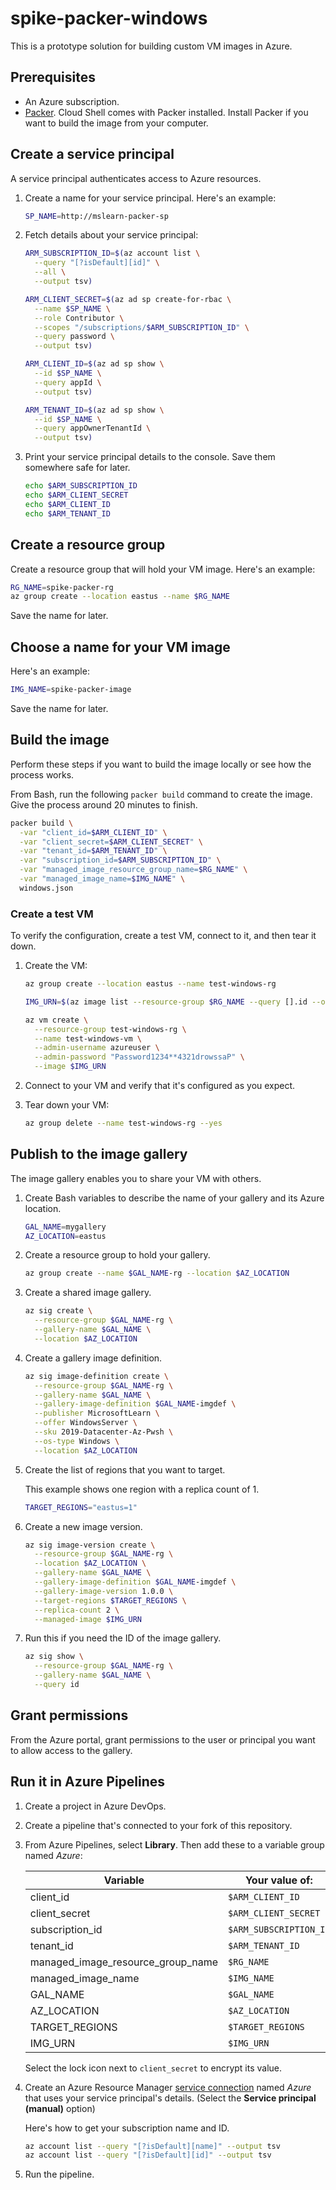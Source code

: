 # spike-packer-windows

This is a prototype solution for building custom VM images in Azure.

## Prerequisites

* An Azure subscription.
* [Packer](https://www.packer.io/downloads.html).
    Cloud Shell comes with Packer installed. Install Packer if you want to build the image from your computer.

## Create a service principal

A service principal authenticates access to Azure resources.

1. Create a name for your service principal. Here's an example:

    ```bash
    SP_NAME=http://mslearn-packer-sp
    ```

1. Fetch details about your service principal:

    ```bash
    ARM_SUBSCRIPTION_ID=$(az account list \
      --query "[?isDefault][id]" \
      --all \
      --output tsv)

    ARM_CLIENT_SECRET=$(az ad sp create-for-rbac \
      --name $SP_NAME \
      --role Contributor \
      --scopes "/subscriptions/$ARM_SUBSCRIPTION_ID" \
      --query password \
      --output tsv)

    ARM_CLIENT_ID=$(az ad sp show \
      --id $SP_NAME \
      --query appId \
      --output tsv)

    ARM_TENANT_ID=$(az ad sp show \
      --id $SP_NAME \
      --query appOwnerTenantId \
      --output tsv)
    ```

1. Print your service principal details to the console. Save them somewhere safe for later.

    ```bash
    echo $ARM_SUBSCRIPTION_ID
    echo $ARM_CLIENT_SECRET
    echo $ARM_CLIENT_ID
    echo $ARM_TENANT_ID
    ```

## Create a resource group

Create a resource group that will hold your VM image. Here's an example:

```bash
RG_NAME=spike-packer-rg
az group create --location eastus --name $RG_NAME
```

Save the name for later.

## Choose a name for your VM image

Here's an example:

```bash
IMG_NAME=spike-packer-image
```

Save the name for later.

## Build the image

Perform these steps if you want to build the image locally or see how the process works.

From Bash, run the following `packer build` command to create the image. Give the process around 20 minutes to finish.

```bash
packer build \
  -var "client_id=$ARM_CLIENT_ID" \
  -var "client_secret=$ARM_CLIENT_SECRET" \
  -var "tenant_id=$ARM_TENANT_ID" \
  -var "subscription_id=$ARM_SUBSCRIPTION_ID" \
  -var "managed_image_resource_group_name=$RG_NAME" \
  -var "managed_image_name=$IMG_NAME" \
  windows.json
```

### Create a test VM

To verify the configuration, create a test VM, connect to it, and then tear it down.

1. Create the VM:

    ```bash
    az group create --location eastus --name test-windows-rg

    IMG_URN=$(az image list --resource-group $RG_NAME --query [].id --output tsv)

    az vm create \
      --resource-group test-windows-rg \
      --name test-windows-vm \
      --admin-username azureuser \
      --admin-password "Password1234**4321drowssaP" \
      --image $IMG_URN
    ```

1. Connect to your VM and verify that it's configured as you expect.
1. Tear down your VM:

    ```bash
    az group delete --name test-windows-rg --yes
    ```

## Publish to the image gallery

The image gallery enables you to share your VM with others.

1. Create Bash variables to describe the name of your gallery and its Azure location.

    ```bash
    GAL_NAME=mygallery
    AZ_LOCATION=eastus
    ```

1. Create a resource group to hold your gallery.

    ```bash
    az group create --name $GAL_NAME-rg --location $AZ_LOCATION
    ```

1. Create a shared image gallery.

    ```bash
    az sig create \
      --resource-group $GAL_NAME-rg \
      --gallery-name $GAL_NAME \
      --location $AZ_LOCATION
    ```

1. Create a gallery image definition.

    ```bash
    az sig image-definition create \
      --resource-group $GAL_NAME-rg \
      --gallery-name $GAL_NAME \
      --gallery-image-definition $GAL_NAME-imgdef \
      --publisher MicrosoftLearn \
      --offer WindowsServer \
      --sku 2019-Datacenter-Az-Pwsh \
      --os-type Windows \
      --location $AZ_LOCATION
    ```

1. Create the list of regions that you want to target.

    This example shows one region with a replica count of 1.

    ```bash
    TARGET_REGIONS="eastus=1"
    ```

1. Create a new image version.

    ```bash
    az sig image-version create \
      --resource-group $GAL_NAME-rg \
      --location $AZ_LOCATION \
      --gallery-name $GAL_NAME \
      --gallery-image-definition $GAL_NAME-imgdef \
      --gallery-image-version 1.0.0 \
      --target-regions $TARGET_REGIONS \
      --replica-count 2 \
      --managed-image $IMG_URN
    ```

1. Run this if you need the ID of the image gallery.

    ```bash
    az sig show \
      --resource-group $GAL_NAME-rg \
      --gallery-name $GAL_NAME \
      --query id
    ```

## Grant permissions

From the Azure portal, grant permissions to the user or principal you want to allow access to the gallery.

## Run it in Azure Pipelines

1. Create a project in Azure DevOps.
1. Create a pipeline that's connected to your fork of this repository.
1. From Azure Pipelines, select **Library**. Then add these to a variable group named *Azure*:

    | Variable                          | Your value of: |
    |-----------------------------------|--------------------------------------|
    | client_id                         | `$ARM_CLIENT_ID`       |
    | client_secret                     | `$ARM_CLIENT_SECRET`   |
    | subscription_id                   | `$ARM_SUBSCRIPTION_ID` |
    | tenant_id                         | `$ARM_TENANT_ID`       |
    | managed_image_resource_group_name | `$RG_NAME`             |
    | managed_image_name                | `$IMG_NAME`            |
    | GAL_NAME                          | `$GAL_NAME`            |
    | AZ_LOCATION                       | `$AZ_LOCATION`         |
    | TARGET_REGIONS                    | `$TARGET_REGIONS`      |
    | IMG_URN                           | `$IMG_URN`             |

    Select the lock icon next to `client_secret` to encrypt its value.
1. Create an Azure Resource Manager [service connection](https://docs.microsoft.com/azure/devops/pipelines/library/connect-to-azure?view=azure-devops) named *Azure* that uses your service principal's details. (Select the **Service principal (manual)** option)

    Here's how to get your subscription name and ID.

    ```bash
    az account list --query "[?isDefault][name]" --output tsv
    az account list --query "[?isDefault][id]" --output tsv
    ```

1. Run the pipeline.